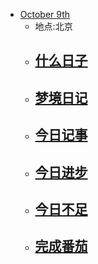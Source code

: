 - [October 9th](<../October 9th.md>)
    - 地点:北京
    - [什么日子](<../什么日子.md>)
        - 
    - [梦境日记](<../梦境日记.md>)
        - 
    - [今日记事](<../今日记事.md>)
        - 
    - [今日进步](<../今日进步.md>)
        - 
    - [今日不足](<../今日不足.md>)
        - 
    - [完成番茄](<../完成番茄.md>)
        - 
